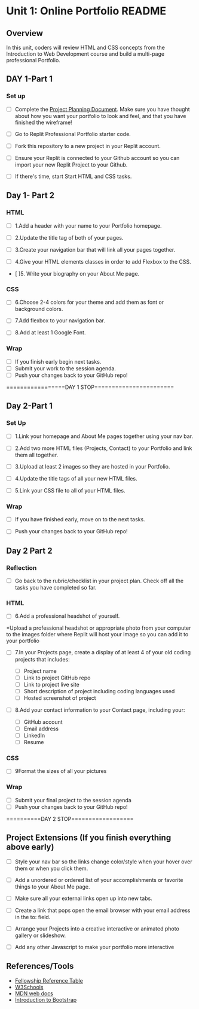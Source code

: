 # Unit 1: Online Portfolio README

## Overview

In this unit, coders will review HTML and CSS concepts from the Introduction to Web Development course and build a multi-page professional Portfolio.

## DAY 1-Part 1

### Set up

- [ ] Complete the [Project Planning Document](https://docs.google.com/document/d/1nboXm8Gd3jkrAf8Eh-34WQQi_THflsa1dbkkLxXl4Z8/edit?usp=sharing). Make sure you have thought about how you want your portfolio to look and feel, and that you have finished the wireframe! 

- [ ] Go to Replit Professional Portfolio starter code.
- [ ] Fork this repository to a new project in your Replit account.

- [ ] Ensure your Replit is connected to your Github account so you can import your new Replit Project to your Github.

- [ ] If there's time, start Start HTML and CSS tasks. 

## Day 1- Part 2

### HTML

- [ ] 1.Add a header with your name to your Portfolio homepage.

- [ ] 2.Update the title tag of both of your pages.

- [ ] 3.Create your navigation bar that will link all your pages together.

- [ ] 4.Give your HTML elements classes in order to add Flexbox to the CSS.

- [ ]5. Write your biography on your About Me page.

### CSS

- [ ] 6.Choose 2-4 colors for your theme and add them as font or background colors.

- [ ] 7.Add flexbox to your navigation bar.

- [ ] 8.Add at least 1 Google Font.

### Wrap

- [ ] If you finish early begin next tasks. 
- [ ] Submit your work to the session agenda.
- [ ] Push your changes back to your GitHub repo!

=================DAY 1 STOP=======================
## Day 2-Part 1

### Set Up

- [ ] 1.Link your homepage and About Me pages together using your nav bar.

- [ ] 2.Add two more HTML files (Projects, Contact) to your Portfolio and link them all together.

- [ ] 3.Upload at least 2 images so they are hosted in your Portfolio.

- [ ] 4.Update the title tags of all your new HTML files.

- [ ] 5.Link your CSS file to all of your HTML files.

### Wrap

- [ ] If you have finished early, move on to the next tasks.
- [ ] Push your changes back to your GitHub repo!


## Day 2 Part 2

### Reflection
- [ ] Go back to the rubric/checklist in your project plan. Check off all the tasks you have completed so far. 


### HTML

- [ ] 6.Add a professional headshot of yourself.

*Upload a professional headshot or appropriate photo from your computer to the images folder where Replit will host your image so you can add it to your portfolio

- [ ] 7.In your Projects page, create a display of at least 4 of your old coding projects that includes:

    - [ ] Project name
    - [ ] Link to project GitHub repo
    - [ ] Link to project live site
    - [ ] Short description of project including coding languages used
    - [ ] Hosted screenshot of project

- [ ] 8.Add your contact information to your Contact page, including your:

    - [ ] GitHub account
    - [ ] Email address
    - [ ] LinkedIn
    - [ ] Resume

### CSS

- [ ] 9Format the sizes of all your pictures

### Wrap
- [ ] Submit your final project to the session agenda
- [ ] Push your changes back to your GitHub repo!

==========DAY 2 STOP==================

## Project Extensions (If you finish everything above early)

- [ ] Style your nav bar so the links change color/style when your hover over them or when you click them.

- [ ] Add a unordered or ordered list of your accomplishments or favorite things to your About Me page.

- [ ] Make sure all your external links open up into new tabs.

- [ ] Create a link that pops open the email browser with your email address in the to: field.

- [ ] Arrange your Projects into a creative interactive or animated photo gallery or slideshow.

- [ ] Add any other Javascript to make your portfolio more interactive

## References/Tools

* [Fellowship Reference Table](https://docs.google.com/document/d/1sGWfJXq1KaYNnK_vhtHCbfyjIsUivFoRmZPmV2mYr9Y/edit?usp=sharing)
* [W3Schools](https://www.w3schools.com/)
* [MDN web docs](https://developer.mozilla.org/en-US/)
* [Introduction to Bootstrap](https://getbootstrap.com/docs/4.1/getting-started/introduction/)
